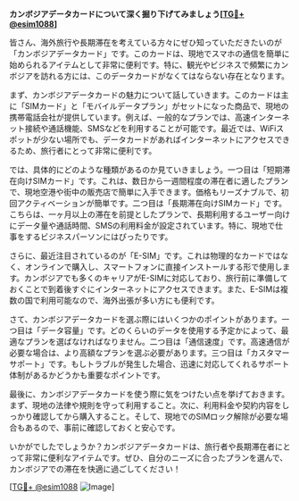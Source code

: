 **カンボジアデータカードについて深く掘り下げてみましょう[[TG💪+ @esim1088](https://t.me/s/esim1088)]**

皆さん、海外旅行や長期滞在を考えている方々にぜひ知っていただきたいのが「カンボジアデータカード」です。このカードは、現地でスマホの通信を簡単に始められるアイテムとして非常に便利です。特に、観光やビジネスで頻繁にカンボジアを訪れる方には、このデータカードがなくてはならない存在となります。

まず、カンボジアデータカードの魅力について話していきます。このカードは主に「SIMカード」と「モバイルデータプラン」がセットになった商品で、現地の携帯電話会社が提供しています。例えば、一般的なプランでは、高速インターネット接続や通話機能、SMSなどを利用することが可能です。最近では、WiFiスポットが少ない場所でも、データカードがあればインターネットにアクセスできるため、旅行者にとって非常に便利です。

では、具体的にどのような種類があるのか見ていきましょう。一つ目は「短期滞在向けSIMカード」です。これは、数日から一週間程度の滞在者に適したプランで、現地空港や街中の販売店で簡単に入手できます。価格もリーズナブルで、初回アクティベーションが簡単です。二つ目は「長期滞在向けSIMカード」です。こちらは、一ヶ月以上の滞在を前提としたプランで、長期利用するユーザー向けにデータ量や通話時間、SMSの利用料金が設定されています。特に、現地で仕事をするビジネスパーソンにはぴったりです。

さらに、最近注目されているのが「E-SIM」です。これは物理的なカードではなく、オンラインで購入し、スマートフォンに直接インストールする形で使用します。カンボジアでも多くのキャリアがE-SIMに対応しており、旅行前に準備しておくことで到着後すぐにインターネットにアクセスできます。また、E-SIMは複数の国で利用可能なので、海外出張が多い方にも便利です。

さて、カンボジアデータカードを選ぶ際にはいくつかのポイントがあります。一つ目は「データ容量」です。どのくらいのデータを使用する予定かによって、最適なプランを選ばなければなりません。二つ目は「通信速度」です。高速通信が必要な場合は、より高額なプランを選ぶ必要があります。三つ目は「カスタマーサポート」です。もしトラブルが発生した場合、迅速に対応してくれるサポート体制があるかどうかも重要なポイントです。

最後に、カンボジアデータカードを使う際に気をつけたい点を挙げておきます。まず、現地の法律や規則を守って利用すること。次に、利用料金や契約内容をしっかり確認してから購入すること。そして、現地でのSIMロック解除が必要な場合もあるので、事前に確認しておくと安心です。

いかがでしたでしょうか？カンボジアデータカードは、旅行者や長期滞在者にとって非常に便利なアイテムです。ぜひ、自分のニーズに合ったプランを選んで、カンボジアでの滞在を快適に過ごしてください！

[[TG💪+ @esim1088](https://t.me/s/esim1088) ![Image](https://i.postimg.cc/Y0z9fWf4/image.png)]